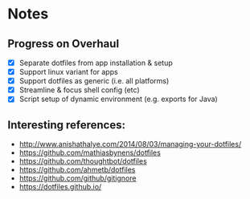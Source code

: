 # Notes


## Progress on Overhaul

- [x] Separate dotfiles from app installation & setup
- [x] Support linux variant for apps
- [x] Support dotfiles as generic (i.e. all platforms)
- [x] Streamline & focus shell config (etc)
- [x] Script setup of dynamic environment (e.g. exports for Java)

## Interesting references:

- http://www.anishathalye.com/2014/08/03/managing-your-dotfiles/
- https://github.com/mathiasbynens/dotfiles
- https://github.com/thoughtbot/dotfiles
- https://github.com/ahmetb/dotfiles
- https://github.com/github/gitignore
- https://dotfiles.github.io/

